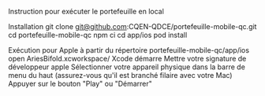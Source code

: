 Instruction pour exécuter le portefeuille en local

Installation
git clone git@github.com:CQEN-QDCE/portefeuille-mobile-qc.git
cd portefeuille-mobile-qc
npm ci
cd app/ios
pod install

Exécution pour Apple à partir du répertoire portefeuille-mobile-qc/app/ios
open AriesBifold.xcworkspace/
Xcode démarre
Mettre votre signature de développeur apple
Sélectionner votre appareil physique dans la barre de menu du haut (assurez-vous qu'il est branché filaire avec votre Mac)
Appuyer sur le bouton "Play" ou "Démarrer"